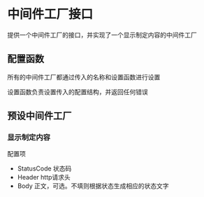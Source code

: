 # 中间件工厂接口

提供一个中间件工厂的接口，并实现了一个显示制定内容的中间件工厂

## 配置函数

所有的中间件工厂都通过传入的名称和设置函数进行设置

设置函数负责设置传入的配置结构，并返回任何错误

## 预设中间件工厂

### 显示制定内容

配置项

* StatusCode 状态码
* Header http请求头
* Body 正文，可选。不填则根据状态生成相应的状态文字
